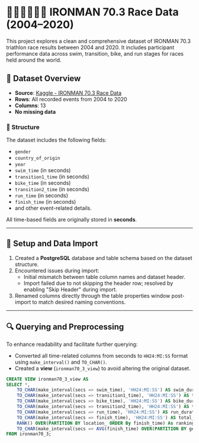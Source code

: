 # 🏊‍♂️🚴‍♂️🏃‍♂️ IRONMAN 70.3 Race Data (2004–2020)

This project explores a clean and comprehensive dataset of IRONMAN 70.3 triathlon race results between 2004 and 2020. It includes participant performance data across swim, transition, bike, and run stages for races held around the world.

## 📁 Dataset Overview

- **Source**: [Kaggle - IRONMAN 70.3 Race Data](https://www.kaggle.com/datasets/aiaiaidavid/ironman-703-race-data-between-2004-and-2020)
- **Rows**: All recorded events from 2004 to 2020
- **Columns**: 13
- **No missing data**

### 🔨 Structure

The dataset includes the following fields:

- `gender`
- `country_of_origin`
- `year`
- `swim_time` (in seconds)
- `transition1_time` (in seconds)
- `bike_time` (in seconds)
- `transition2_time` (in seconds)
- `run_time` (in seconds)
- `finish_time` (in seconds)
- and other event-related details.

All time-based fields are originally stored in **seconds**.

---

## 🧰 Setup and Data Import

1. Created a **PostgreSQL** database and table schema based on the dataset structure.
2. Encountered issues during import:
   - Initial mismatch between table column names and dataset header.
   - Import failed due to not skipping the header row; resolved by enabling "Skip Header" during import.
3. Renamed columns directly through the table properties window post-import to match desired naming conventions.

---

## 🔍 Querying and Preprocessing

To enhance readability and facilitate further querying:

- Converted all time-related columns from seconds to `HH24:MI:SS` format using `make_interval()` and `TO_CHAR()`.
- Created a **view** (`ironman70_3_view`) to avoid altering the original dataset.
```sql
CREATE VIEW ironman70_3_view AS
SELECT *,
	TO_CHAR(make_interval(secs => swim_time), 'HH24:MI:SS') AS swim_duration,
	TO_CHAR(make_interval(secs => transition1_time), 'HH24:MI:SS') AS transition1_duration,
	TO_CHAR(make_interval(secs => bike_time), 'HH24:MI:SS') AS bike_duration,
	TO_CHAR(make_interval(secs => transition2_time), 'HH24:MI:SS') AS transition2_duration,
	TO_CHAR(make_interval(secs => run_time), 'HH24:MI:SS') AS run_duration,
	TO_CHAR(make_interval(secs => finish_time), 'HH24:MI:SS') AS total_time,
	RANK() OVER(PARTITION BY location_ ORDER By finish_time) As ranking,
	TO_CHAR(make_interval(secs => AVG(finish_time) OVER(PARTITION BY gender, age_band, location_)), 'HH24:MI:SS') AS avg_finish_time
FROM ironman70_3;

